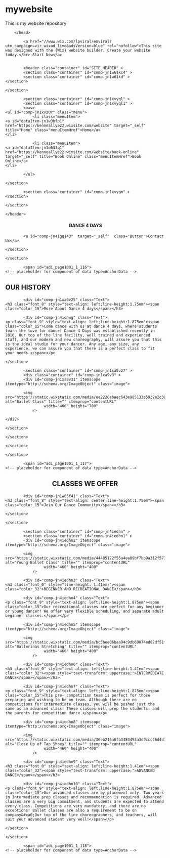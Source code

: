# mywebsite
This is my website repository

<!DOCTYPE html>
<html lang="en">
<head>
    <meta http-equiv="X-UA-Compatible" content="IE=9,chrome=1"/>
    <meta charset="utf-8"/>

<title>Home | Dance 4 days</title>

<meta name="generator" content="Wix.com Website Builder">

<meta name="fb_admins_meta_tag" content=""/>
<meta name="keywords" content="Dance, Like, Nobody, There&rsquo;s, Watching"/>
<meta name="description" content="Home"/>
<link rel="shortcut icon" href="https://www.wix.com/favicon.ico" type="image/x-icon"/>
<link rel="apple-touch-icon" href="https://www.wix.com/favicon.ico" type="image/x-icon"/>
    <meta http-equiv="X-Wix-Meta-Site-Id" content="b6d488e8-317d-46d8-a197-ca82f242aa32"/>
<meta http-equiv="X-Wix-Application-Instance-Id" content="99200825-6fe0-4c58-91ee-a2193b635ce7"/>
<meta http-equiv="X-Wix-Published-Version" content="145"/>

<meta http-equiv="etag" content="45395e6dd516a36ce154bdec18c47717"/>
<meta property="og:title" content="Home | Dance 4 days"/>
<meta property="og:type" content="article"/>
<meta property="og:url" content="https://kenneallye22.wixsite.com/website"/>
<meta property="og:site_name" content="Home | Dance 4 days"/>
<meta property="og:description" content="Home"/>
<meta name="SKYPE_TOOLBAR" content="SKYPE_TOOLBAR_PARSER_COMPATIBLE"/>

<meta id="wixMobileViewport" name="viewport" content="width=980, user-scalable=yes"/>



        
        </head>
<body>
        
            <a href="//www.wix.com/lpviral/enviral?utm_campaign=vir_wixad_live&adsVersion=blue" rel="nofollow">This site was designed with the {Wix} website builder. Create your website today.</br> Start Now</a>
    
    
            <header class="container" id="SITE_HEADER" >
            <section class="container" id="comp-jn1w61kc4" >
            <section class="container" id="comp-jn1w61kd" >
    </section>

    </section>

            <section class="container" id="comp-jn1xvyql" >
            <section class="container" id="comp-jn1xvyql1" >
            <nav>
    <ul id="comp-jn1xvz0r" class="menu">
                <li class="menuItem">
    <a id="dataItem-jn1w3hfp1" href="https://kenneallye22.wixsite.com/website" target="_self" title="Home" class="menuItemHref">Home</a>
    </li>

                <li class="menuItem">
    <a id="dataItem-jn1w633q1" href="https://kenneallye22.wixsite.com/website/book-online" target="_self" title="Book Online" class="menuItemHref">Book Online</a>
    </li>

            </ul>
</nav>

    </section>

            <section class="container" id="comp-jn1xvyqm" >
    </section>

    </section>

    </header>
<section class="page" id="q5uhf">
                <span id="adi_page1001_1_115">
    <!-- placeholder for component of data type=AnchorData -->
</span>
            <section class="container" id="comp-jn4igqj3" >
            <section class="container" id="comp-jn4igqj4" >
            <div id="comp-jn4igqj41" class="Text">
    <h1 class="font_4" style="line-height: 1.25em; text-align: center;"><span class="color_11"><span style="font-weight:bold">&#xa0;DANCE 4 DAYS</span></span></h1>
</div>


            <a id="comp-jn4igqj43"  target="_self"  class="Button">Contact Us</a>

    </section>

    </section>

            <span id="adi_page1001_1_116">
    <!-- placeholder for component of data type=AnchorData -->
</span>
            <section class="container" id="comp-jn1xa9v2" >
            <section class="container" id="comp-jn1xa9v21" >
            <section class="container" id="comp-jn1xa9v22" >
            <section class="container" id="comp-jn1xa9v23" >
            <div id="comp-jn1xa9v24" class="Text">
    <h2 class="font_6" style="text-align: left;line-height:1.35em"><span class="color_15"><span style="text-transform: uppercase;">OUR HISTORY</span></span></h2>
</div>


            <div id="comp-jn1xa9v25" class="Text">
    <h3 class="font_8" style="text-align: left;line-height:1.75em"><span class="color_15">More About Dance 4 days</span></h3>
</div>


            <div id="comp-jn4iqhwg" class="Text">
    <p class="font_9" style="text-align: left;line-height:1.875em"><span class="color_15">Come dance with us at dance 4 days, where students learn the love for dance! Dance 4 Days was established recently in 2016. Our top of the line facility, well trained and experienced staff, and our modern and new choreography, will assure you that this is the ideal studio for your dancer. Any age, any size, any experience, we can assure you that there is a perfect class to fit your needs.</span></p>
</div>


    </section>

            <section class="container" id="comp-jn1xa9v27" >
            <div class="container" id="comp-jn1xa9v3" >
            <div id="comp-jn1xa9v31" itemscope itemtype="http://schema.org/ImageObject" class="image">

            <img src="https://static.wixstatic.com/media/ee2226abaec643e985133e5932e2c39e.jpg_srz_460_700_85_22_0.50_1.20_0.00_jpg_srz" alt="Ballet Class" title="" itemprop="contentURL"
                     width="460" height="700"
                />
    
    
</div>

    </div>

    </section>

    </section>

    </section>

    </section>

            <span id="adi_page1001_1_117">
    <!-- placeholder for component of data type=AnchorData -->
</span>
            <section class="container" id="comp-jn1w65f32" >
            <section class="container" id="comp-jn1w65f33" >
            <div id="comp-jn1w65f4" class="Text">
    <h2 class="font_6" style="text-align: center;line-height:1.35em"><span class="color_32"><span style="text-transform: uppercase;">CLASSES WE OFFER</span></span></h2>
</div>


            <div id="comp-jn1w65f41" class="Text">
    <h3 class="font_8" style="text-align: center;line-height:1.75em"><span class="color_15">Join Our Dance Community</span></h3>
</div>


    </section>

    </section>

            <section class="container" id="comp-jn4iedhn" >
            <section class="container" id="comp-jn4iedhn1" >
            <div id="comp-jn4iedhn2" itemscope itemtype="http://schema.org/ImageObject" class="image">

            <img src="https://static.wixstatic.com/media/44485122f55a4ea09bf7bb9a312f571e.jpg_srz_460_400_85_22_0.50_1.20_0.00_jpg_srz" alt="Young Ballet Class" title="" itemprop="contentURL"
                     width="460" height="400"
                />
    
    
</div>

            <div id="comp-jn4iedhn3" class="Text">
    <h3 class="font_0" style="line-height: 1.41em;"><span class="color_32">BEGINNER AND RECREATIONAL DANCE</span></h3>
</div>


            <div id="comp-jn4iedhn4" class="Text">
    <p class="font_9" style="text-align: left;line-height:1.875em"><span class="color_15">Our recreational classes are perfect for any beginner or young dancer! We offer very flexible scheduling, and separate adult beginner classes.</span></p>
</div>


            <div id="comp-jn4iedhn5" itemscope itemtype="http://schema.org/ImageObject" class="image">

            <img src="https://static.wixstatic.com/media/bc5bee06baa94c9db69874ed82df51f5.jpg_srz_460_400_85_22_0.50_1.20_0.00_jpg_srz" alt="Ballerinas Stretching" title="" itemprop="contentURL"
                     width="460" height="400"
                />
    
    
</div>

            <div id="comp-jn4iedhn6" class="Text">
    <h3 class="font_0" style="text-align: left;line-height:1.41em"><span class="color_32"><span style="text-transform: uppercase;">INTERMEDIATE DANCE</span></span></h3>
</div>


            <div id="comp-jn4iedhn7" class="Text">
    <p class="font_9" style="text-align: left;line-height:1.875em"><span class="color_15">This pre- competition team is perfect for those preparing and wishing to be on team. Although there are no competitions for intermediate classes, you will be pushed just the same as an advanced class! These classes will prep the students, and the parents for competition dance.</span></p>
</div>


            <div id="comp-jn4iedhn8" itemscope itemtype="http://schema.org/ImageObject" class="image">

            <img src="https://static.wixstatic.com/media/36eb216a6fb3484493a3d9ccc46d4d70.jpg_srz_460_400_85_22_0.50_1.20_0.00_jpg_srz" alt="Close Up of Tap Shoes" title="" itemprop="contentURL"
                     width="460" height="400"
                />
    
    
</div>

            <div id="comp-jn4iedhn9" class="Text">
    <h3 class="font_0" style="text-align: left;line-height:1.41em"><span class="color_32"><span style="text-transform: uppercase;">ADVANCED DANCE</span></span></h3>
</div>


            <div id="comp-jn4iedhn10" class="Text">
    <p class="font_9" style="text-align: left;line-height:1.875em"><span class="color_15">Our advanced classes are by placement only. Two years in Intermediate prep classes and recommendation is required. Advanced classes are a very big commitment, and students are expected to attend every class. Competitions are very mandatory, and there are no exceptions! Ballet classes are also a requirement to be on company&#xa0;Our top of the line choreographers, and teachers, will suit your advanced student very well!</span></p>
</div>


    </section>

    </section>

            <span id="adi_page1001_1_118">
    <!-- placeholder for component of data type=AnchorData -->
</span>
            <section class="container" id="comp-jn1w65f414" >
            <section class="container" id="comp-jn1w65f415" >
            <div id="comp-jn1w65fc" type="TPA-Part" class="anon$2">
<style>
        ol#gallery9977326b-0fdf-4fc2-af46-c7ca6f2aa0c3 {
            line-height: 2;
            -webkit-column-count: 5;
            -webkit-column-gap: 0px;
            -moz-column-count: 5;
            -moz-column-gap: 0px;
            column-count: 5;
            column-gap: 10px;
        }
        ol#gallery9977326b-0fdf-4fc2-af46-c7ca6f2aa0c3 li {
            list-style-type: none;
            display: inline-block;
            width: 100% !important;
            height: 100% !important;
        }
        ol#gallery9977326b-0fdf-4fc2-af46-c7ca6f2aa0c3 li img {
            height: 100%;
            width: 100%;
            }
        ol#gallery9977326b-0fdf-4fc2-af46-c7ca6f2aa0c3 li iframe {
            height: 100%;
            width: 100%;
        }
        ol#gallery9977326b-0fdf-4fc2-af46-c7ca6f2aa0c3 li video {
            height: 100%;
            width: 100%;
        }
        ol#gallery9977326b-0fdf-4fc2-af46-c7ca6f2aa0c3 li div div {
            height:  100% !important;
            width: 100% !important;
            padding: 0% !important;
        }
        ol#gallery9977326b-0fdf-4fc2-af46-c7ca6f2aa0c3 li a div div div {
        transform: translateY(0%) !important;
        }
        
        ol#gallery9977326b-0fdf-4fc2-af46-c7ca6f2aa0c3 li div div div {
        transform: translateY(0%) !important;
        }
    </style> 
<ol id="gallery9977326b-0fdf-4fc2-af46-c7ca6f2aa0c3" itemscope itemtype="http://schema.org/ImageGallery"> 
 <li id="9cd8807e-cbd9-11e8-8c97-12efbd0b6636" itemprop="itemListElement" itemscope itemtype="http://schema.org/ImageObject"> <a href="https://kenneallye22.wixsite.com/website/fullscreen-page/comp-jn1w65fc/9cd8807e-cbd9-11e8-8c97-12efbd0b6636/0/%3Fi%3D0%26p%3Dc1dmp%26s%3Dstyle-jbp0fkyi" target="_blank"> <img src="https://static.wixstatic.com/media/49143ce1515540738534c9dda50133f2.jpg/v1/fill/w_1600,h_1066,al_c,q_90/file.jpg" itemprop="contentUrl" alt="" title="" width="1600" height="1066"> </a> </li> 
 <li id="9cd8ff54-cbd9-11e8-8c97-12efbd0b6636" itemprop="itemListElement" itemscope itemtype="http://schema.org/VideoObject"> <a href="https://kenneallye22.wixsite.com/website/fullscreen-page/comp-jn1w65fc/9cd8ff54-cbd9-11e8-8c97-12efbd0b6636/1/%3Fi%3D1%26p%3Dc1dmp%26s%3Dstyle-jbp0fkyi" target="_blank"> 
   <video controls poster="https://static.wixstatic.com/media/9687b5_d07f63d39f614642992973a115b87780f000.jpg/v1/fill/w_1600,h_900,al_c,q_90/file.jpg"> 
    <source src="https://video.wixstatic.com/video/9687b5_d07f63d39f614642992973a115b87780/720p/mp4/file.mp4"> 
   </video> </a> </li> 
 <li id="9cd91dd4-cbd9-11e8-8c97-12efbd0b6636" itemprop="itemListElement" itemscope itemtype="http://schema.org/ImageObject"> <a href="https://kenneallye22.wixsite.com/website/fullscreen-page/comp-jn1w65fc/9cd91dd4-cbd9-11e8-8c97-12efbd0b6636/2/%3Fi%3D2%26p%3Dc1dmp%26s%3Dstyle-jbp0fkyi" target="_blank"> <img src="https://static.wixstatic.com/media/75a6bed74bec456ebc17e9840ad0cc4c.jpg/v1/fill/w_1600,h_1066,al_c,q_90/file.jpg" itemprop="contentUrl" alt="" title="" width="1600" height="1066"> </a> </li> 
 <li id="74e2831c-ba33-40e6-b1b8-4be98aa1c9d9" itemprop="itemListElement" itemscope itemtype="http://schema.org/ImageObject"> <a href="https://kenneallye22.wixsite.com/website/fullscreen-page/comp-jn1w65fc/74e2831c-ba33-40e6-b1b8-4be98aa1c9d9/3/%3Fi%3D3%26p%3Dc1dmp%26s%3Dstyle-jbp0fkyi" target="_blank"> <img src="https://static.wixstatic.com/media/ef71735a25fa49d5a566445acaf8a2e1.jpg/v1/fill/w_1600,h_1066,al_c,q_90/file.jpg" itemprop="contentUrl" alt="" title="" width="1600" height="1066"> </a> </li> 
 <li id="a0ee0ea2-2ce6-4b56-987f-3cda6e2734f1" itemprop="itemListElement" itemscope itemtype="http://schema.org/ImageObject"> <a href="https://kenneallye22.wixsite.com/website/fullscreen-page/comp-jn1w65fc/a0ee0ea2-2ce6-4b56-987f-3cda6e2734f1/4/%3Fi%3D4%26p%3Dc1dmp%26s%3Dstyle-jbp0fkyi" target="_blank"> <img src="https://static.wixstatic.com/media/5e19415842d04492956eb91ceaf13f78.jpg/v1/fill/w_1600,h_1063,al_c,q_90/file.jpg" itemprop="contentUrl" alt="" title="" width="1600" height="1063"> </a> </li> 
 <li id="bb6cd0b4-5d2f-4736-a2b0-23bdbd227a25" itemprop="itemListElement" itemscope itemtype="http://schema.org/ImageObject"> <a href="https://kenneallye22.wixsite.com/website/fullscreen-page/comp-jn1w65fc/bb6cd0b4-5d2f-4736-a2b0-23bdbd227a25/5/%3Fi%3D5%26p%3Dc1dmp%26s%3Dstyle-jbp0fkyi" target="_blank"> <img src="https://static.wixstatic.com/media/e9c7ef08057d4a5e86d7cd5958f1fbc1.jpg/v1/fill/w_1600,h_1066,al_c,q_90/file.jpg" itemprop="contentUrl" alt="" title="" width="1600" height="1066"> </a> </li> 
 <li id="9407f919-09e0-42ab-8ad4-ca9b8885412e" itemprop="itemListElement" itemscope itemtype="http://schema.org/ImageObject"> <a href="https://kenneallye22.wixsite.com/website/fullscreen-page/comp-jn1w65fc/9407f919-09e0-42ab-8ad4-ca9b8885412e/6/%3Fi%3D6%26p%3Dc1dmp%26s%3Dstyle-jbp0fkyi" target="_blank"> <img src="https://static.wixstatic.com/media/1b9a8a1103b547c0bd990be71bb43bba.jpg/v1/fill/w_1600,h_1066,al_c,q_90/file.jpg" itemprop="contentUrl" alt="" title="" width="1600" height="1066"> </a> </li> 
 <li id="26e37a35-c614-4f22-8f6f-9a2bece39d9f" itemprop="itemListElement" itemscope itemtype="http://schema.org/ImageObject"> <a href="https://kenneallye22.wixsite.com/website/fullscreen-page/comp-jn1w65fc/26e37a35-c614-4f22-8f6f-9a2bece39d9f/7/%3Fi%3D7%26p%3Dc1dmp%26s%3Dstyle-jbp0fkyi" target="_blank"> <img src="https://static.wixstatic.com/media/5063cc3770e84e7aadb4f6c8a2633001.jpg/v1/fill/w_1600,h_1064,al_c,q_90/file.jpg" itemprop="contentUrl" alt="" title="" width="1600" height="1064"> </a> </li> 
 <li id="458be430-8885-446e-8f7d-45f86a90dc58" itemprop="itemListElement" itemscope itemtype="http://schema.org/ImageObject"> <a href="https://kenneallye22.wixsite.com/website/fullscreen-page/comp-jn1w65fc/458be430-8885-446e-8f7d-45f86a90dc58/8/%3Fi%3D8%26p%3Dc1dmp%26s%3Dstyle-jbp0fkyi" target="_blank"> <img src="https://static.wixstatic.com/media/369498cf240b4ea6962f18f4d9609c60.jpg/v1/fill/w_1600,h_1202,al_c,q_90/file.jpg" itemprop="contentUrl" alt="" title="" width="1600" height="1202"> </a> </li> 
 <li id="a48a6442-d4dc-47f6-a02d-2e23e6ccce7e" itemprop="itemListElement" itemscope itemtype="http://schema.org/ImageObject"> <a href="https://kenneallye22.wixsite.com/website/fullscreen-page/comp-jn1w65fc/a48a6442-d4dc-47f6-a02d-2e23e6ccce7e/9/%3Fi%3D9%26p%3Dc1dmp%26s%3Dstyle-jbp0fkyi" target="_blank"> <img src="https://static.wixstatic.com/media/4bcf2649a7e14ea295f60837f8bfee63.jpg/v1/fill/w_500,h_500,al_c,q_90/file.jpg" itemprop="contentUrl" alt="" title="" width="500" height="500"> </a> </li> 
 <li id="08762f66-5833-46ae-924d-4487b2aaaab9" itemprop="itemListElement" itemscope itemtype="http://schema.org/ImageObject"> <a href="https://kenneallye22.wixsite.com/website/fullscreen-page/comp-jn1w65fc/08762f66-5833-46ae-924d-4487b2aaaab9/10/%3Fi%3D10%26p%3Dc1dmp%26s%3Dstyle-jbp0fkyi" target="_blank"> <img src="https://static.wixstatic.com/media/e0dc925932b34903844b49d2f0b98743.jpg/v1/fill/w_1600,h_1066,al_c,q_90/file.jpg" itemprop="contentUrl" alt="" title="" width="1600" height="1066"> </a> </li> 
 <li id="b1dd3aac-64e5-478a-a023-8b860678df71" itemprop="itemListElement" itemscope itemtype="http://schema.org/ImageObject"> <a href="https://kenneallye22.wixsite.com/website/fullscreen-page/comp-jn1w65fc/b1dd3aac-64e5-478a-a023-8b860678df71/11/%3Fi%3D11%26p%3Dc1dmp%26s%3Dstyle-jbp0fkyi" target="_blank"> <img src="https://static.wixstatic.com/media/47cf6070d2094a90a5dbeed377b06c0d.jpg/v1/fill/w_1600,h_1066,al_c,q_90/file.jpg" itemprop="contentUrl" alt="" title="" width="1600" height="1066"> </a> </li> 
 <li id="6aad94f0-fa20-4745-a891-6ae8ddad6646" itemprop="itemListElement" itemscope itemtype="http://schema.org/ImageObject"> <a href="https://kenneallye22.wixsite.com/website/fullscreen-page/comp-jn1w65fc/6aad94f0-fa20-4745-a891-6ae8ddad6646/12/%3Fi%3D12%26p%3Dc1dmp%26s%3Dstyle-jbp0fkyi" target="_blank"> <img src="https://static.wixstatic.com/media/66fbe37b2d524aa2a2590a9c5da284b2.jpg/v1/fill/w_1600,h_1066,al_c,q_90/file.jpg" itemprop="contentUrl" alt="" title="" width="1600" height="1066"> </a> </li> 
 <li id="43853fad-5498-4d7d-b032-c437046e7d34" itemprop="itemListElement" itemscope itemtype="http://schema.org/ImageObject"> <a href="https://kenneallye22.wixsite.com/website/fullscreen-page/comp-jn1w65fc/43853fad-5498-4d7d-b032-c437046e7d34/13/%3Fi%3D13%26p%3Dc1dmp%26s%3Dstyle-jbp0fkyi" target="_blank"> <img src="https://static.wixstatic.com/media/330118a9ff2c4cd5b79e0adf11a56a5b.jpg/v1/fill/w_1600,h_1168,al_c,q_90/file.jpg" itemprop="contentUrl" alt="" title="" width="1600" height="1168"> </a> </li> 
 <li id="cbfab971-9507-413f-a628-2417ef7f8678" itemprop="itemListElement" itemscope itemtype="http://schema.org/ImageObject"> <a href="https://kenneallye22.wixsite.com/website/fullscreen-page/comp-jn1w65fc/cbfab971-9507-413f-a628-2417ef7f8678/14/%3Fi%3D14%26p%3Dc1dmp%26s%3Dstyle-jbp0fkyi" target="_blank"> <img src="https://static.wixstatic.com/media/2fd82b5193cd42d69b11772853a8e1b7.jpg/v1/fill/w_1600,h_1066,al_c,q_90/file.jpg" itemprop="contentUrl" alt="" title="" width="1600" height="1066"> </a> </li> 
 <li id="cf0f9426-acab-4bae-921d-134097882638" itemprop="itemListElement" itemscope itemtype="http://schema.org/ImageObject"> <a href="https://kenneallye22.wixsite.com/website/fullscreen-page/comp-jn1w65fc/cf0f9426-acab-4bae-921d-134097882638/15/%3Fi%3D15%26p%3Dc1dmp%26s%3Dstyle-jbp0fkyi" target="_blank"> <img src="https://static.wixstatic.com/media/1fc9a666d4f741a68b45d939e9c2c1b0.jpg/v1/fill/w_1066,h_1600,al_c,q_90/file.jpg" itemprop="contentUrl" alt="" title="" width="1066" height="1600"> </a> </li> 
 <li id="0bf201c9-3236-4422-8e28-b06014c58d4e" itemprop="itemListElement" itemscope itemtype="http://schema.org/ImageObject"> <a href="https://kenneallye22.wixsite.com/website/fullscreen-page/comp-jn1w65fc/0bf201c9-3236-4422-8e28-b06014c58d4e/16/%3Fi%3D16%26p%3Dc1dmp%26s%3Dstyle-jbp0fkyi" target="_blank"> <img src="https://static.wixstatic.com/media/c0084e93e9c449df8d98ea76ec88f157.jpg/v1/fill/w_1600,h_1085,al_c,q_90/file.jpg" itemprop="contentUrl" alt="" title="" width="1600" height="1085"> </a> </li> 
</ol>
</div>
    </section>

    </section>

            <span id="adi_page1001_1_119">
    <!-- placeholder for component of data type=AnchorData -->
</span>
            <section class="container" id="comp-jn1w65ff" >
            <section class="container" id="comp-jn1w65ff1" >
            <div id="comp-jn1w65ff2" class="Text">
    <h2 class="font_0" style="text-align: center;line-height:1.41em"><span class="color_11"><span style="text-transform: uppercase;">OPENING HOURS</span></span></h2>
</div>


            <div id="comp-jn1w65ff3" class="Text">
    <h3 class="font_8" style="text-align: center;line-height:1.75em"><span class="color_11">Come Visit</span></h3>
</div>


            <div id="comp-jn1w65ff4" class="Text">
    <p class="font_9" style="text-align: center;line-height:1.875em"><span class="color_11">Mon - Fri: 9am - 6pm<br>Sat: 10am - 2pm<br>Sun: Closed</span></p>
</div>


    </section>

    </section>

            <span id="adi_page1001_1_102">
    <!-- placeholder for component of data type=AnchorData -->
</span>
            <section class="container" id="comp-jn1w65ff5" >
            <section class="container" id="comp-jn1w65ff6" >
            <div id="comp-jn1w65fh3" class="Text">
    <h2 class="font_6" style="text-align: left;line-height:1.35em"><span class="color_32"><span style="text-transform: uppercase;">GET IN TOUCH</span></span></h2>
</div>


            <span id="comp-jnneft8n">
    <!-- placeholder for component of data type=ContactForm -->
</span>
            <div id="comp-jn1w65fh2" class="Text">
    <p class="font_9" style="text-align: left;line-height:1.875em"><span class="color_15">Tewksbury, MA, USA</span></p>
</div>


            <div id="comp-jn1w65fh1" class="Text">
    <p class="font_9" style="text-align: left;line-height:1.875em"><span class="color_15">kenneallye22@tewksbury.k12.ma.us</span></p>
</div>


            <div id="comp-jn1w65fh4" class="Text">
    <p class="font_9" style="text-align: left;line-height:1.875em"><span class="color_15">9787023572</span></p>
</div>


            <div id="comp-jn1w65ff7" itemscope itemtype="http://schema.org/ImageObject" class="google-map">
    <h4 itemprop="name">500 Terry Francois Street, 6th Floor. San Francisco, CA 94158</h4>
    <img src="http://maps.googleapis.com/maps/api/staticmap?center=500+Terry+Francois+Street%2C+6th+Floor.+San+Francisco%2C+CA+94158&size=940x470&maptype=ROADMAP&zoom=14&markers=color:red%7C42.6106478,-71.23422479999999&sensor=true" alt="500 Terry Francois Street, 6th Floor. San Francisco, CA 94158" title="" itemprop="contentURL" width="940" height="470">
    <p itemprop="description">Tewksbury, MA, USA</p>
</div>

    </section>

    </section>

            <div id="comp-jn1w63o4" type="TPA-Part" class="anon$2">
<IFRAME src="https://engage.wixapps.net/_api/crm-inbox-server/chat/renderPublic/index?instance=1kcobDV03xRc8Ku7sKbwKgBNjL7TH8BH25bmWo6Mktk.eyJpbnN0YW5jZUlkIjoiYmMyMDU0NDYtYzYwOC00MzMzLThjNmQtOWExMTFmNmM0MGVhIiwiYXBwRGVmSWQiOiIxNDUxN2UxYS0zZmYwLWFmOTgtNDA4ZS0yYmQ2OTUzYzM2YTIiLCJtZXRhU2l0ZUlkIjoiYjZkNDg4ZTgtMzE3ZC00NmQ4LWExOTctY2E4MmYyNDJhYTMyIiwic2lnbkRhdGUiOiIyMDE4LTExLTAxVDE0OjM3OjA3LjU4MloiLCJ1aWQiOm51bGwsInZlbmRvclByb2R1Y3RJZCI6bnVsbCwiZGVtb01vZGUiOmZhbHNlfQ&target=_top&width=376&compId=comp-jn1w63o4&viewMode=viewer-seo&devicetype=Desktop" width="376" scrolling="auto" frameborder="0"></IFRAME>
</div>
    </section>
<footer class="container" id="SITE_FOOTER" >
            <div id="comp-jn1w61kg1" class="Text">
    <p class="font_9" style="text-align: center;line-height:1.875em"><span class="color_15">9787023572</span></p>
</div>


            <ul id="comp-jn1w61kg2" class="SocialLinkBar">
    <li itemscope itemtype="http://schema.org/ImageObject" class="LinkBarItem">
    <a href="https://www.facebook.com/wix">
        <img src="https://static.wixstatic.com/media/0fdef751204647a3bbd7eaa2827ed4f9.png" itemprop="contentURL" width="200" height="200"/>
    </a>
</li>

    <li itemscope itemtype="http://schema.org/ImageObject" class="LinkBarItem">
    <a href="https://twitter.com/Wix">
        <img src="https://static.wixstatic.com/media/c7d035ba85f6486680c2facedecdcf4d.png" itemprop="contentURL" width="200" height="200"/>
    </a>
</li>

    <li itemscope itemtype="http://schema.org/ImageObject" class="LinkBarItem">
    <a href="https://www.linkedin.com/company/wix-com">
        <img src="https://static.wixstatic.com/media/6ea5b4a88f0b4f91945b40499aa0af00.png" itemprop="contentURL" width="200" height="200"/>
    </a>
</li>

</ul>
            <section class="container" id="comp-jn1w61kg4" >
            <section class="container" id="comp-jn1w61kg5" >
    </section>

    </section>

            <div id="comp-jn1w61kg3" class="Text">
    <p class="font_10" style="text-align: center;line-height:1.79em"><span class="color_15">©2018 by Dance 4 days. Proudly created with Wix.com</span></p>
</div>


    </footer>

    
        
            <a href="//www.wix.com/lpviral/enviral?utm_campaign=vir_wixad_live&adsVersion=blue" rel="nofollow"></a>
        </body>
</html>
